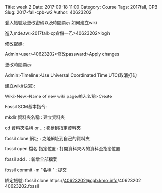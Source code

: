 Title: week 2
Date: 2017-09-18 11:00
Category: Course
Tags: 2017fall, CPB
Slug: 2017-fall-cpb-w2
Author: 40623202

登入帳號及更改密碼以及時間顯示
如何建立wiki

<!-- PELICAN_END_SUMMARY -->


進入mde.tw>2017fall>cp倉儲一乙>40623202>login

修改密碼:

Admin>user>40623202>修改passward>Apply changes

更改時間顯示:

Admin>Timeline>Use Universal Coordinated Time(UTC)取消打勾

建立wiki(快寫):

Wiki>New>Name of new wiki page:輸入名稱>Create

Fossil SCM基本指令:

mkdir 資料夾名稱 : 建立資料夾

cd 資料夾名稱 or .. : 移動到指定資料夾

fossil clone 網址 : 克隆網址到自己的資料夾

fossil open 檔名 指定位置 : 打開資料夾內的資料至指定位置

fossil add . : 新增全部檔案

fossil commit -m "名稱 " : 提交

綁定帳號:
fossil clone https://40623202@cpb.kmol.info/40623202 40623202.fossil





